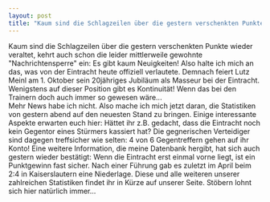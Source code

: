 ```yaml
---
layout: post
title: "Kaum sind die Schlagzeilen über die gestern verschenkten Punkte wieder veraltet, kehrt auch schon die leider mittlerweile gewohnte "Nachrichtensperre" ein: Es gibt kaum Neuigkeiten!"
---
```


Kaum sind die Schlagzeilen über die gestern verschenkten Punkte wieder veraltet, kehrt auch schon die leider mittlerweile gewohnte "Nachrichtensperre" ein: Es gibt kaum Neuigkeiten! Also halte ich mich an das, was von der Eintracht heute offiziell verlautete. Demnach feiert Lutz Meinl am 1. Oktober sein 20jähriges Jubiläum als Masseur bei der Eintracht. Wenigstens auf dieser Position gibt es Kontinuität! Wenn das bei den Trainern doch auch immer so gewesen wäre...  
Mehr News habe ich nicht. Also mache ich mich jetzt daran, die Statistiken von gestern abend auf den neuesten Stand zu bringen. Einige interessante Aspekte erwarten euch hier: Hättet ihr z.B. gedacht, dass die Eintracht noch kein Gegentor eines Stürmers kassiert hat? Die gegnerischen Verteidiger sind dagegen treffsicher wie selten: 4 von 6 Gegentreffern gehen auf ihr Konto! Eine weitere Information, die meine Datenbank hergibt, hat sich auch gestern wieder bestätigt: Wenn die Eintracht erst einmal vorne liegt, ist ein Punktgewinn fast sicher. Nach einer Führung gab es zuletzt im April beim 2:4 in Kaiserslautern eine Niederlage. Diese und alle weiteren unserer zahlreichen Statistiken findet ihr in Kürze auf unserer Seite. Stöbern lohnt sich hier natürlich immer...
